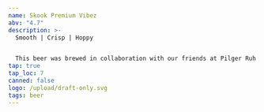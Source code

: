 ```yaml
---
name: Skook Premium Vibez
abv: "4.7"
description: >-
  Smooth | Crisp | Hoppy


  This beer was brewed in collaboration with our friends at Pilger Ruh Brewing, Revere Brewery and Black Rock Brewing. It was brewed to celebrate the launch of the Explore Schuyklill Ale Trail App that will be released in the spring. This lager is dry-hopped with Motueka and Nelson Sauvin.
tap: true
tap_loc: 7
canned: false
logo: /upload/draft-only.svg
tags: beer
---
```


